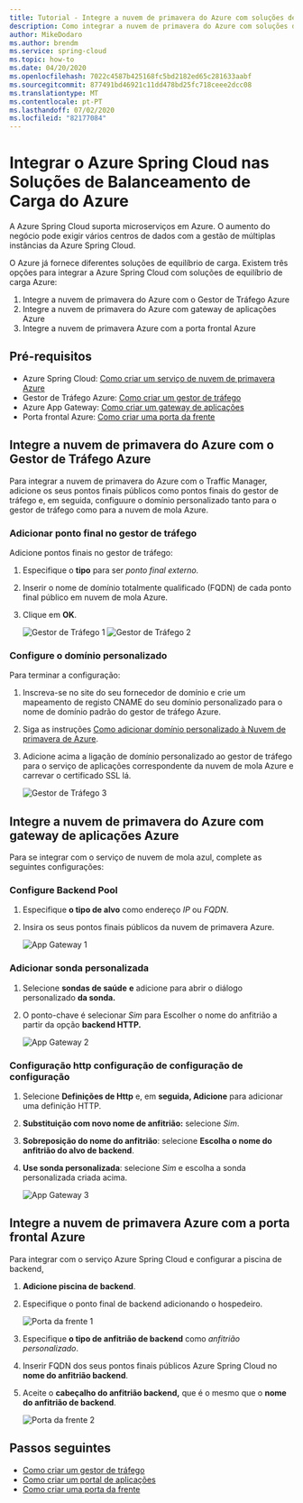 ```yaml
---
title: Tutorial - Integre a nuvem de primavera do Azure com soluções de equilíbrio de carga azure
description: Como integrar a nuvem de primavera do Azure com soluções de equilíbrio de carga azure
author: MikeDodaro
ms.author: brendm
ms.service: spring-cloud
ms.topic: how-to
ms.date: 04/20/2020
ms.openlocfilehash: 7022c4587b425168fc5bd2182ed65c281633aabf
ms.sourcegitcommit: 877491bd46921c11dd478bd25fc718ceee2dcc08
ms.translationtype: MT
ms.contentlocale: pt-PT
ms.lasthandoff: 07/02/2020
ms.locfileid: "82177084"
---
```

# <a name="integrate-azure-spring-cloud-with-azure-load-balance-solutions"></a>Integrar o Azure Spring Cloud nas Soluções de Balanceamento de Carga do Azure

A Azure Spring Cloud suporta microserviços em Azure.  O aumento do negócio pode exigir vários centros de dados com a gestão de múltiplas instâncias da Azure Spring Cloud.

O Azure já fornece diferentes soluções de equilíbrio de carga. Existem três opções para integrar a Azure Spring Cloud com soluções de equilíbrio de carga Azure:

1.  Integre a nuvem de primavera do Azure com o Gestor de Tráfego Azure
2.  Integre a nuvem de primavera do Azure com gateway de aplicações Azure
3.  Integre a nuvem de primavera Azure com a porta frontal Azure

## <a name="prerequisites"></a>Pré-requisitos

* Azure Spring Cloud: [Como criar um serviço de nuvem de primavera Azure](https://docs.microsoft.com/azure/spring-cloud/spring-cloud-quickstart-launch-app-portal)
* Gestor de Tráfego Azure: [Como criar um gestor de tráfego](https://docs.microsoft.com/azure/traffic-manager/quickstart-create-traffic-manager-profile/)
* Azure App Gateway: [Como criar um gateway de aplicações](https://docs.microsoft.com/azure/application-gateway/quick-create-portal)
* Porta frontal Azure: [Como criar uma porta da frente](https://docs.microsoft.com/azure/frontdoor/quickstart-create-front-door)

## <a name="integrate-azure-spring-cloud-with-azure-traffic-manager"></a>Integre a nuvem de primavera do Azure com o Gestor de Tráfego Azure

Para integrar a nuvem de primavera do Azure com o Traffic Manager, adicione os seus pontos finais públicos como pontos finais do gestor de tráfego e, em seguida, configuure o domínio personalizado tanto para o gestor de tráfego como para a nuvem de mola Azure.

### <a name="add-endpoint-in-traffic-manager"></a>Adicionar ponto final no gestor de tráfego
Adicione pontos finais no gestor de tráfego:
1.  Especifique o **tipo** para ser *ponto final externo.*
1.  Inserir o nome de domínio totalmente qualificado (FQDN) de cada ponto final público em nuvem de mola Azure.
1. Clique em **OK**.

    ![Gestor de Tráfego 1 ](media/spring-cloud-load-balancers/traffic-manager-1.png) ![ Gestor de Tráfego 2](media/spring-cloud-load-balancers/traffic-manager-2.png)

### <a name="configure-custom-domain"></a>Configure o domínio personalizado
Para terminar a configuração:
1.  Inscreva-se no site do seu fornecedor de domínio e crie um mapeamento de registo CNAME do seu domínio personalizado para o nome de domínio padrão do gestor de tráfego Azure.
1.  Siga as instruções [Como adicionar domínio personalizado à Nuvem de primavera de Azure](spring-cloud-tutorial-custom-domain.md).
1. Adicione acima a ligação de domínio personalizado ao gestor de tráfego para o serviço de aplicações correspondente da nuvem de mola Azure e carrevar o certificado SSL lá.

    ![Gestor de Tráfego 3](media/spring-cloud-load-balancers/traffic-manager-3.png)

## <a name="integrate-azure-spring-cloud-with-azure-app-gateway"></a>Integre a nuvem de primavera do Azure com gateway de aplicações Azure

Para se integrar com o serviço de nuvem de mola azul, complete as seguintes configurações:

### <a name="configure-backend-pool"></a>Configure Backend Pool
1. Especifique **o tipo de alvo** como endereço *IP* ou *FQDN*.
1. Insira os seus pontos finais públicos da nuvem de primavera Azure.

    ![App Gateway 1](media/spring-cloud-load-balancers/app-gateway-1.png)

### <a name="add-custom-probe"></a>Adicionar sonda personalizada
1. Selecione **sondas de saúde** **e** adicione para abrir o diálogo personalizado **da sonda.** 
1. O ponto-chave é selecionar *Sim* para Escolher o nome do anfitrião a partir da opção **backend HTTP.**

    ![App Gateway 2](media/spring-cloud-load-balancers/app-gateway-2.png)

### <a name="configure-http-setting"></a>Configuração http configuração de configuração de configuração
1.  Selecione **Definições de Http** e, em **seguida, Adicione** para adicionar uma definição HTTP.
1.  **Substituição com novo nome de anfitrião:** selecione *Sim*.
1.  **Sobreposição do nome do anfitrião**: selecione **Escolha o nome do anfitrião do alvo de backend**.
1.  **Use sonda personalizada**: selecione *Sim* e escolha a sonda personalizada criada acima.

    ![App Gateway 3](media/spring-cloud-load-balancers/app-gateway-3.png)

## <a name="integrate-azure-spring-cloud-with-azure-front-door"></a>Integre a nuvem de primavera Azure com a porta frontal Azure

Para integrar com o serviço Azure Spring Cloud e configurar a piscina de backend, 
1. **Adicione piscina de backend**.
1. Especifique o ponto final de backend adicionando o hospedeiro.

    ![Porta da frente 1](media/spring-cloud-load-balancers/front-door-1.png)

1.  Especifique **o tipo de anfitrião de backend** como *anfitrião personalizado*.
1.  Inserir FQDN dos seus pontos finais públicos Azure Spring Cloud no **nome do anfitrião backend**.
1.  Aceite o **cabeçalho do anfitrião backend,** que é o mesmo que o **nome do anfitrião de backend**.

    ![Porta da frente 2](media/spring-cloud-load-balancers/front-door-2.png)

## <a name="next-steps"></a>Passos seguintes
* [Como criar um gestor de tráfego](https://docs.microsoft.com/azure/traffic-manager/quickstart-create-traffic-manager-profile/)
* [Como criar um portal de aplicações](https://docs.microsoft.com/azure/application-gateway/quick-create-portal)
* [Como criar uma porta da frente](https://docs.microsoft.com/azure/frontdoor/quickstart-create-front-door)
